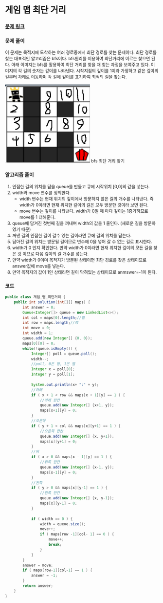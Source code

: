 # 게임 맵 최단 거리

### [문제 링크](https://school.programmers.co.kr/learn/courses/30/lessons/1844)

### 문제 풀이
이 문제는 목적지에 도착하는 여러 경로중에서 최단 경로를 찾는 문제이다.
최단 경로를 찾는 대표적인 알고리즘은 bfs이다. bfs원리를 이용하여 최단거리에 이르는 찾으면 된다.
아래 이미지는 bfs를 활용하여 최단 거리를 찾을 때 찾는 과정을 보여주고 있다. 이미지의 각 길의 숫자는 깊이를 나타낸다. 
시작지점의 깊이를 1이라 가정하고 같은 깊이의 길부터 차례로 이동하며 각 길에 깊이를 표기하여 최적의 길을 찾는다.


![img.png](img.png)
bfs 최단 거리 찾기
### 알고리즘 풀이
1. 인접한 길의 위치를 담을 queue를 만들고 큐에 시작위치 [0,0]의 값을 넣는다.
2. width와 move 변수를 정의한다.
   + width 변수는 현재 위치의 깊이에서 방문하지 않은 길의 개수를 나타낸다. 즉 width가 0이라면 현재 위치한 깊이의 길은 모두 방문한 것이라 보면 된다.
   + move 변수는 깊이를 나타낸다. width가 0일 때 마다 깊이는 1증가하므로 move를 1 더해준다.
3. queue에 담겨진 첫번째 길을 꺼내며 width의 값을 1 줄인다. (새로운 길을 방문하였기 때문)
4. 꺼낸 길의 인접한 길이 갈수 있는 길이라면 큐에 길의 위치를 담는다.
5. 담아진 길의 위치는 방문될 길이므로 변수에 0을 넣어 갈 수 없는 길로 표시한다.
6. width가 0 인지 확인한다. 만약 width가 0이라면 현재 위치한 깊이의 모든 길을 찾은 것 이므로 다음 깊이의 길 개수를 넣는다.
7. 만약 width가 0이며 목적지가 방문된 상태이면 최단 경로를 찾은 상태이므로 answer값에 move를 넣는다.
8. 만약 목적지의 값이 1인 상태라면 길이 막혀있는 상태이므로 anmswer=-1이 된다.
### 코드

```java
public class 게임_맵_최단거리 {
    public int solution(int[][] maps) {
        int answer = 0;
        Queue<Integer[]> queue = new LinkedList<>();
        int col = maps[0].length;//열
        int row = maps.length;//행
        int move = 0;
        int width = 1;
        queue.add(new Integer[] {0, 0});
        maps[0][0] = 0;
        while(!queue.isEmpty()) {
            Integer[] poll = queue.poll();
            width--;
            //poll, 0은 행, 1은 열
            Integer x = poll[0];
            Integer y = poll[1];

            System.out.println(x+ ":" + y);
            //아래
            if ( x + 1 < row && maps[x + 1][y] == 1 ) {
                //아래 한칸
                queue.add(new Integer[] {x+1, y});
                maps[x+1][y] = 0;
            }
            //오른쪽
            if ( y + 1 < col && maps[x][y+1] == 1 ) {
                //오른쪽 한칸
                queue.add(new Integer[] {x, y+1});
                maps[x][y+1] = 0;
            }
            //위
            if ( x > 0 && maps[x - 1][y] == 1 ) {
                //위쪽 한칸
                queue.add(new Integer[] {x-1, y});
                maps[x-1][y] = 0;
            }
            //왼쪽
            if ( y > 0 && maps[x][y-1] == 1 ) {
                //왼쪽 한칸
                queue.add(new Integer[] {x, y-1});
                maps[x][y-1] = 0;
            }

            if ( width == 0 ) {
                width = queue.size();
                move++;
                if ( maps[row -1][col- 1] == 0 ) {
                    move++;
                    break;
                }
            }
        }
        answer = move;
        if ( maps[row-1][col-1] == 1 ) {
            answer = -1;
        }
        return answer;
    }
}


```